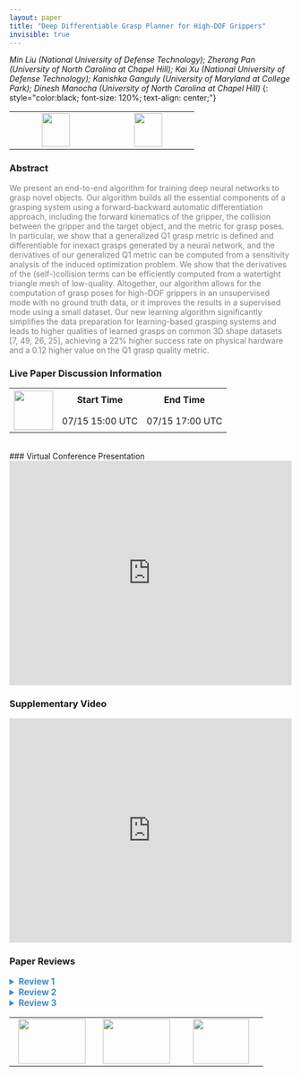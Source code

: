 ```yaml
---
layout: paper
title: "Deep Differentiable Grasp Planner for High-DOF Grippers"
invisible: true
---
```

*Min Liu (National University of Defense Technology); Zherong Pan (University of North Carolina at Chapel Hill); Kai Xu (National University of Defense Technology); Kanishka Ganguly (University of Maryland at College Park); Dinesh Manocha (University of North Carolina at Chapel Hill)*
{: style="color:black; font-size: 120%; text-align: center;"}

<table width="30%"> <tr>
<td style="width: 20%; text-align: center;"><a href="http://www.roboticsproceedings.org/rss16/p066.pdf"><img src="{{ site.baseurl }}/images/paper_link.png"
width = "50"  height = "60"/> </a> </td>

<td style="width: 20%; text-align: center;"><a href="https://gamma.umd.edu/researchdirections/grasping/differentiable_grasp_planner"><img src="{{ site.baseurl }}/images/website_link.png"
width = "50"  height = "60"/> </a> </td>

</tr></table>

### Abstract
<html><p style="color:gray; font-size: 100%; text-align: justified;">
We present an end-to-end algorithm for training deep neural networks to grasp novel objects. Our algorithm builds all the essential components of a grasping system using a forward-backward automatic differentiation approach, including the forward kinematics of the gripper, the collision between the gripper and the target object, and the metric for grasp poses. In particular, we show that a generalized Q1 grasp metric is defined and differentiable for inexact grasps generated by a neural network, and the derivatives of our generalized Q1 metric can be computed from a sensitivity analysis of the induced optimization problem. We show that the derivatives of the (self-)collision terms can be efficiently computed from a watertight triangle mesh of low-quality. Altogether, our algorithm allows for the computation of grasp poses for high-DOF grippers in an unsupervised mode with no ground truth data, or it improves the results in a supervised mode using a small dataset. Our new learning algorithm significantly simplifies the data preparation for learning-based grasping systems and leads to higher qualities of learned grasps on common 3D shape datasets [7, 49, 26, 25], achieving a 22% higher success rate on physical hardware and a 0.12 higher value on the Q1 grasp quality metric.
</p></html>

### Live Paper Discussion Information
<html>
<table width="50%">
<tr> <th rowspan="2"><a href="https://pheedloop.com/rss2020/virtual/#session_TxjEMq"><img src="{{ site.baseurl }}/images/pheedloop_link.png" width = "70"  height = "70"/> </a> </th> <th> Start Time </th> <th> End Time </th> </tr>
<tr> <td> 07/15 15:00 UTC </td><td> 07/15 17:00 UTC </td></tr>
</table> <br> </html>
### Virtual Conference Presentation
<iframe width="100%" height="400" src="https://www.youtube.com/embed/90R9srzX_-I" frameborder="0" allow="accelerometer; autoplay; encrypted-media; gyroscope; picture-in-picture" allowfullscreen></iframe>

### Supplementary Video
<iframe width="100%" height="400" src="https://www.youtube.com/embed/j6QHj3-ClGE " frameborder="0" allow="accelerometer; autoplay; encrypted-media; gyroscope; picture-in-picture" allowfullscreen></iframe>

### Paper Reviews
<details><summary style="font-size:110%; color:#438BCA; cursor: pointer;"><b> Review 1</b></summary>
<p style="color:gray; font-size: 100%; text-align: justified; white-space: pre-line">

Strengths:
1) Because it is hard for grasp learning to predict grasping points that are in exact contacts with the target object, the paper proposes a generalized grasping metric with inexact contacts based on the Q1 metric from citation [15]. 
2) It is interesting to combine analytical grasp planning and deep learning for multi-fingered grasp planning. This makes it possible for the grasping method to be used for both local optimal grasp planning and grasp deep learning. 
3) This paper shows the proposed grasping metric is locally differentiable. It derives the sub-gradient of the generalized Q1 grasping metric in two different ways based on previous work (citation [41] and [13]). 
4) It is nice to consider collision avoidance and forward kinematics for the grasp planning, in addition to the grasping metric.
5) The paper performs physical experiments for 50 YCB objects to show the proposed method outperforms an existing grasp planning work (citation [26]) in terms of grasp success rate. 
6) The paper writing is clear. 
7) The supplementary video shows cool real-robot grasping demos, though objects are always placed in roughly the same location on the table. 

Weaknesses: 
1) This paper misses important related work [1] [2] [3] [4] listed below. Multi-fingered grasp planning is formulated as a continuous optimization problem over the learned grasping success function in [1][2]. In particular [1] predates the work cited in this paper claiming to introduce the optimization-based learning approacht o grasping. [3] presents a multi-fingered grasping optimization approach leveraging the learned grasping function and the analytical constraints such as the reconstructed object sign distance field. [4] proposes a grasp learning approach for objects in clutter for parallel jaw grippers. 
[1]  Qingkai Lu, Mark Van der Merwe, Balakumar Sundaralingam and Tucker Hermans. Multi-Fingered Grasp Planning via Inference in Deep Neural Networks. IEEE Robotics & Automation Magazine (RAM) Special Issue: Deep Learning and Machine Learning in Robotics.
[2] Qingkai Lu, Kautilya Chenna, Balakumar Sundaralingam, and Tucker Hermans. Planning Multi-Fingered Grasps as Probabilistic Inference in a Learned Deep Network. International Symposium on Robotics Research (ISRR), 2017.
[3] Mark Van der Merwe, Qingkai Lu,  Balakumar Sundaralingam, Martin Matak and Tucker Hermans. Learning Continuous 3D Reconstructions for Geometrically Aware Grasping. IEEE International Conference on Robotics and Automation (ICRA) 2020.
[4]  Gualtieri, Marcus, Andreas Ten Pas, Kate Saenko, and Robert Platt. High precision grasp pose detection in dense clutter. In 2016 IEEE/RSJ International Conference on Intelligent Robots and Systems (IROS), pp. 598-605. IEEE, 2016.

2) There are at least five hyper parameters in the optimization objective function. 
3) Qualitatively, the grasping results are on par with those of GraspIt! (citation [30]), instead of outperforming GraspIt!. 
4) Each YCB object is only tested for one trial at roughly the same location for the physical experiments. It would make the results and conclusion more convincing by testing each object for multiple trials at different object poses. 
5) The paper does not mention what cameras and how many cameras are used for physical experiments. 
6) In the experimental setup section, it says there is an offline testing set. But the paper did not report the offline testing performance (e.g. the loss values) on the testing set. 
7) The proposed grasp learning method is limited to predict a single successful grasp for the same object, which might fail due to environment or task constraints. 

Questions:
1) How do you choose the object pose for the physical experiment?
2) Are all tested YCB objects unseen from training? 
3) The last sentence of Experimental Results section is unclear: “our neural network failed on the 5 objects due to slippage”. Does “neural network” refer to the grasp optimization with learning? Which 5 objects? 
4) Is the grasping neural network with ResNet-50 structure trained from scratch? Or is it fine-tuned from certain computer vision models? 
</p> </details>

<details><summary style="font-size:110%; color:#438BCA; cursor: pointer;"><b> Review 2</b></summary>
<p style="color:gray; font-size: 100%; text-align: justified; white-space: pre-line">
The paper ‘Deep Differentiable Grasp Planner for High DoF Grippers’ proposes a network architectures that takes as input a set of depth images of a single object from multiple viewpoints and outputs a grasp pose and finger configuration for the Shadow hand. The main contribution of the paper is in the derivation of the loss function that is a differentiable version of the standard Ferrari/Canny metric Q. Specifically, the authors allow gradients event to flow if there is not yet contact between hand and object. They also handle self-collisions.

The authors show that their algorithm can be used as a local grasp optimiser when differentiating the novel loss with respect to the grasp pose and joint configuration. They also show that their algorithm can directly regress to a grasp pose and configuration given depth images. Additionally, the authors demonstrate their approach on a real platform and compare to a prior method.

Strength/Contribution:
- derivation of fully differentiable Q metric which can be used for 
— (i) optimising full hand configuration from an initial hand pose as thereby serve as a local grasp planner
— (ii) output a grasp pose and joint configuration directly 

Weaknesses: 
- Related work: 
— The reviewed related work is mostly sufficient and mentions important pros and cons of prior approaches. However, the authors completely ignore the fact that many of the reviewed works actually solve much more complex grasping tasks than shown in this paper, especially grasping in clutter with more than just one object on a clean table. Furthermore, the authors also ignore that these works do not require multiple depth images but just one. While it is hard to directly compare these very different approaches, the authors should at least comment on these shortcomings of their approach relative to related work. 
— Minor:
	— missing related work for high-DoF hands grasping single objects [a]
	— missing related work that are not sampling-based but use a fully-convolutional architecture to make pixel-wise predictions for grasping in clutter [b] -> the author do not seem to be aware of this kind of work that also seeks alternatives to sampling-based approaches

- Experiments:
— because of the aforementioned two assumptions (single object, depth images from multiple viewpoints), it is very hard to see how this work can have impact in comparison to work that is grasping complex objects in complex, cluttered scenes when only provided a depth or RGB image from a single viewpoint. It would have been helpful for comparison to prior work if the authors would have focussed less on the dexterous hand and rather on the differentiation of the Q-metric and how this newly gained loss helps to train superior learned grasp planners. For example, could the authors train a model that outputs a pose for a parallel-yaw gripper in a cluttered scene be better trained with this loss and achieve a higher success rate than a sampling approach like DexNet? As network architecture, the authors could assume something similar to [b] which predicts grasp quality and optimal pose per pixel in a depth image and works in realtime. These would be experiments that would let the reader really access the impact of the work in relation to prior work. Once this is shown, the author could also show the benefits of the approach for a dexterous hand. It is clear that because it is a more brittle hand, it is difficult to control it for grasping in clutter. 
— the authors make some vague claims about a comparison to a sampling-based method in Section VI.C. It is unclear if the authors use the EigenGrasp planner from [30] or just sample from the mesh surface a set of approach normals and close the fingers. Furthermore, Fig 7 only shows a few solutions of the proposed approach but no comparison to [30]. Therefore the statement that the results are on par is vague. It would have been more useful to compare to other sampling-based approach that also use depth images as input. Also the EigenGrasp Planner (if used) uses a lower-dimensional space for the high DoF. Therefore, a sampling-based approach should not suffer to much in the 2D space of grasp synergies. 

Other comments:
- cite [a,b] appropriately especially in relation to paragraph in related work, page 3, clmn 1
- the authors criticise sampling-based approaches for inferring a good grasp, yet they suffer from the problem that an object may be grasped equally well from multiple grasps and they ask their network to only output one. The authors solve this by pre-computing 100 grasps per training object and then use a chamfer-based loss to find representative grasps. They may want to emphasise more in the related work. Furthermore, the way the training data is generated based on this data loss is unclear in the first pert of Section V (specifically, “…. pick which grasp pose is most representable” is unclear.)
- in general , the paper is somewhat vague about when depth images are used in the experiments.
- Why does fine-tuning the network take so long and so many more episodes than pre-training?
- Success Plan seems meaningless as you didn’t take the geometry of the environment into account during training. How would any difference be a meaningful indicator of grasp quality for the two compared approaches? 

References:
[a] Q. Lu, K. Chenna, B. Sundaralingam, and T. Hermans, “Planning Multi-Fingered Grasps as Probabilistic Inference in a Learned Deep Network,”in Int. Symp. on Robotics Research, 2017.

[b] Douglas Morrison, Juxi Leitner, Peter Corke. “Closing the Loop for Robotic Grasping: A Real-time, Generative Grasp Synthesis Approach”. RSS 2018.

</p> </details>

<details><summary style="font-size:110%; color:#438BCA; cursor: pointer;"><b> Review 3</b></summary>
<p style="color:gray; font-size: 100%; text-align: justified; white-space: pre-line">
The authors present a grasp metric definition that is fully differentiable, includes forward kinematics and terms to avoid undesired collisions. The function can be applied in the context of an optimization framework as a grasp planner for known geometries or in a learning framework. The experiments show improved performance in simulation and on a robotic platform compared to a prior version [26].

Contribution:
The contributions are stated  in the introduction. The paper presents a differentiable grasp metric that includes collision terms. It shows how to calculate its derivatives and a method to compute the collision terms without using signed distance fields but only having access to a watertight triangle mesh of the target object.

The paper is well written and contributions are clearly stated. The method and results are clearly of interest for the wider community. A few recommended improvements follow:

Related Work:
The following statement is incorrect: “All the existing grasp quality metrics have discontinuities”. A lot of prior work has used optimization to find grasps using differentiable metrics, e.g.:
[30]
“Grasping Unknown Objects by Exploiting Complementarity with Robot Hand Geometry” by Kiatos and Malassiotis
"Robotic grasping of unmodeled objects using time-of-flight range data and finger torque information” by Maldonado et al.
These are just a few examples from the top of my head. I’m convinced a thorough literature research will reveal significantly more examples.
“A grasp quality metric is only defined when the gripper and the target object have exact contact” Again, an incorrect statement (see metrics above).
Another relevant line of work are those that use learned, e.g.:
“Multi-Fingered Grasp Planning via Inference in Deep Neural Networks” by Lu et al. 
“This is in contrast with prior works [...]” (Sec. III) I think it makes sense to distinguish your approach from other works. But I think it would also help to show works that use the same/similar formulation as you do. Otherwise the reader might be left with the impression that your approach is unique in that regard.

Method:
Is $m$ (the scalar in matrix $M$, equation (1)) the constant that scales the importance of torques w.r.t. forces? If so, how do you choose it? (often it’s inverse proportional to the extents of the object) And maybe add sentence of what it means (right now you only write “user-provided metric tensor”).

Experiments:
The grasps all seem to be dominated by fingertip contacts (== precision grasps), without any palm contacts (at least none are visible in the figures or video). I assume this is a side effect of the optimization scheme / a local minima. Is there any idea on how power grasps could be favored?
I can’t find any comparable numbers from [30]. Instead you write: “We have compared the (standard) Q_1 metric of our method and that generated using sampling-based grasp planner [30] in Figure 7. The results show that the qualities of our grasp poses are on par with those of [30].”  How is this shown? The Fig. 7 shows a few examples and they have nothing to do with [30]. Would it be possible to add the results of [30] to Table II?
“Our depth cameras are calibrated beforehand to make the camera pose exactly same as the poses used for training.” This sounds non-trivial. How can this exactly be replicated?
Please add percentages for successes in Table II.

Video:
How is success measured in the real-world robot trials? I’m asking because in the video the banana is clearly slipping out of the hand but the video cuts to the next object (i assume this was counted as a success?).


Language / Typos
The paper is well written and easy to follow, two small typos:
P. 7: “our planner provides locally optimal and”
P. 7: “that generated using sampling-based grasp planner”

</p> </details>

<table width="100%"><tr><td style="width: 30%; text-align: center;"><a href="{{ site.baseurl }}/program/papers/65"> <img src="{{ site.baseurl }}/images/previous_icon.png" width = "120"  height = "80"/> </a> </td>

<td style="width: 30%; text-align: center;"><a href="{{ site.baseurl }}/program/papers"> <img src="{{ site.baseurl }}/images/overview_icon.png" width = "120"  height = "80"/> </a> </td> 

<td style="width: 30%; text-align: center;"><a href="{{ site.baseurl }}/program/papers/67"> <img src="{{ site.baseurl }}/images/next_icon.png" width = "100"  height = "80"/> </a> </td> 

</tr></table>

